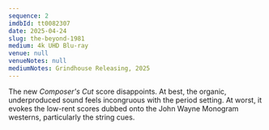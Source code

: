 ```yaml
---
sequence: 2
imdbId: tt0082307
date: 2025-04-24
slug: the-beyond-1981
medium: 4k UHD Blu-ray
venue: null
venueNotes: null
mediumNotes: Grindhouse Releasing, 2025
---
```


The new _Composer's Cut_ score disappoints. At best, the organic, underproduced sound feels incongruous with the period setting. At worst, it evokes the low-rent scores dubbed onto the John Wayne Monogram westerns, particularly the string cues.